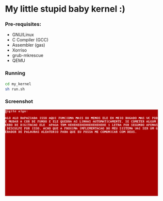 # My little stupid baby kernel :)

### Pre-requisites:
- GNU/Linux
- C Compiler (GCC)
- Assembler (gas)
- Xorriso 
- grub-mkrescue
- QEMU

### Running
~~~bash
cd my_kernel
sh run.sh
~~~

### Screenshot
![LulaCrackudoOS](assets/screenshot.png)